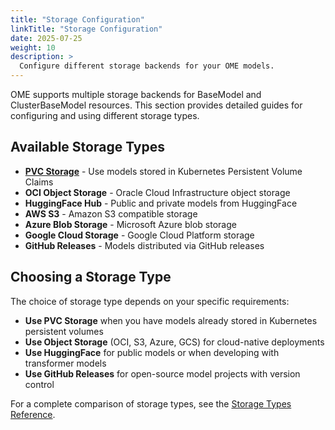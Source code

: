 ```yaml
---
title: "Storage Configuration"
linkTitle: "Storage Configuration"
date: 2025-07-25
weight: 10
description: >
  Configure different storage backends for your OME models.
---
```


OME supports multiple storage backends for BaseModel and ClusterBaseModel resources. This
section provides detailed guides for configuring and using different storage types.

## Available Storage Types

- **[PVC Storage](/ome/docs/user-guide/storage/pvc-storage/)** - Use models stored in
  Kubernetes Persistent Volume Claims
- **OCI Object Storage** - Oracle Cloud Infrastructure object storage
- **HuggingFace Hub** - Public and private models from HuggingFace
- **AWS S3** - Amazon S3 compatible storage
- **Azure Blob Storage** - Microsoft Azure blob storage
- **Google Cloud Storage** - Google Cloud Platform storage
- **GitHub Releases** - Models distributed via GitHub releases

## Choosing a Storage Type

The choice of storage type depends on your specific requirements:

- **Use PVC Storage** when you have models already stored in Kubernetes persistent volumes
- **Use Object Storage** (OCI, S3, Azure, GCS) for cloud-native deployments
- **Use HuggingFace** for public models or when developing with transformer models
- **Use GitHub Releases** for open-source model projects with version control

For a complete comparison of storage types, see the [Storage Types Reference](/ome/docs/reference/storage-types/).
